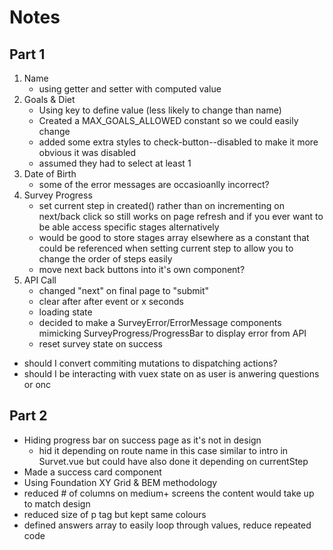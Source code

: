 # Notes

## Part 1

1. Name
    - using getter and setter with computed value
2. Goals & Diet
    - Using key to define value (less likely to change than name)
    - Created a MAX_GOALS_ALLOWED constant so we could easily change 
    - added some extra styles to check-button--disabled to make it more obvious it was disabled
    - assumed they had to select at least 1
3. Date of Birth
    - some of the error messages are occasioanlly incorrect?
4. Survey Progress
    - set current step in created() rather than on incrementing on next/back click so still works on page refresh and if you ever want to be able access specific stages alternatively
    - would be good to store stages array elsewhere as a constant that could be referenced when setting current step to allow you to change the order of steps easily 
    - move next back buttons into it's own component?
5. API Call
    - changed "next" on final page to "submit"
    - clear after after event or x seconds
    - loading state
    - decided to make a SurveyError/ErrorMessage components mimicking SurveyProgress/ProgressBar to display error from API
    - reset survey state on success

- should I convert commiting mutations to dispatching actions?
- should I be interacting with vuex state on as user is anwering questions or onc

## Part 2

- Hiding progress bar on success page as it's not in design
    - hid it depending on route name in this case similar to intro in Survet.vue but could have also done it depending on currentStep
- Made a success card component
- Using Foundation XY Grid & BEM methodology
- reduced # of columns on medium+ screens the content would take up to match design
- reduced size of p tag but kept same colours
- defined answers array to easily loop through values, reduce repeated code